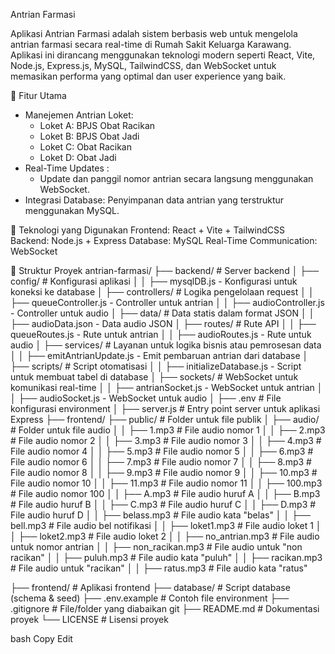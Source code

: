 Antrian Farmasi

Aplikasi Antrian Farmasi adalah sistem berbasis web untuk mengelola antrian farmasi secara real-time di Rumah Sakit Keluarga Karawang. Aplikasi ini dirancang menggunakan teknologi modern seperti React, Vite, Node.js, Express.js, MySQL, TailwindCSS, dan WebSocket untuk memasikan performa yang optimal dan user experience yang baik.

🎯 Fitur Utama
- Manejemen Antrian Loket:
    - Loket A: BPJS Obat Racikan
    - Loket B: BPJS Obat Jadi
    - Loket C: Obat Racikan
    - Loket D: Obat Jadi
- Real-Time Updates :
  - Update dan panggil nomor antrian secara langsung menggunakan WebSocket.
- Integrasi Database: Penyimpanan data antrian yang terstruktur menggunakan MySQL.

🚀 Teknologi yang Digunakan
Frontend: React + Vite + TailwindCSS
Backend: Node.js + Express
Database: MySQL
Real-Time Communication: WebSocket

📂 Struktur Proyek
antrian-farmasi/
├── backend/                              # Server backend
│   ├── config/                             # Konfigurasi aplikasi
│   │   ├── mysqlDB.js                        - Konfigurasi untuk koneksi ke database
│   ├── controllers/                        # Logika pengelolaan request
│   │   ├── queueController.js                - Controller untuk antrian
│   │   ├── audioController.js                - Controller untuk audio
│   ├── data/                               # Data statis dalam format JSON
│   │   ├── audioData.json                    - Data audio JSON
│   ├── routes/                             # Rute API
│   │   ├── queueRoutes.js                    - Rute untuk antrian
│   │   ├── audioRoutes.js                    - Rute untuk audio
│   ├── services/                           # Layanan untuk logika bisnis atau pemrosesan data
│   │   ├── emitAntrianUpdate.js              - Emit pembaruan antrian dari database
│   ├── scripts/                            # Script otomatisasi
│   │   ├── initializeDatabase.js             - Script untuk membuat tabel di database
│   ├── sockets/                            # WebSocket untuk komunikasi real-time
│   │   ├── antrianSocket.js                  - WebSocket untuk antrian
│   │   ├── audioSocket.js                    - WebSocket untuk audio
│   ├── .env                                # File konfigurasi environment
│   ├── server.js                           # Entry point server untuk aplikasi Express
├── frontend/
├── public/                     # Folder untuk file publik
│   ├── audio/                  # Folder untuk file audio
│   │   ├── 1.mp3               # File audio nomor 1
│   │   ├── 2.mp3               # File audio nomor 2
│   │   ├── 3.mp3               # File audio nomor 3
│   │   ├── 4.mp3               # File audio nomor 4
│   │   ├── 5.mp3               # File audio nomor 5
│   │   ├── 6.mp3               # File audio nomor 6
│   │   ├── 7.mp3               # File audio nomor 7
│   │   ├── 8.mp3               # File audio nomor 8
│   │   ├── 9.mp3               # File audio nomor 9
│   │   ├── 10.mp3              # File audio nomor 10
│   │   ├── 11.mp3              # File audio nomor 11
│   │   ├── 100.mp3             # File audio nomor 100
│   │   ├── A.mp3               # File audio huruf A
│   │   ├── B.mp3               # File audio huruf B
│   │   ├── C.mp3               # File audio huruf C
│   │   ├── D.mp3               # File audio huruf D
│   │   ├── belass.mp3          # File audio kata "belas"
│   │   ├── bell.mp3            # File audio bel notifikasi
│   │   ├── loket1.mp3          # File audio loket 1
│   │   ├── loket2.mp3          # File audio loket 2
│   │   ├── no_antrian.mp3      # File audio untuk nomor antrian
│   │   ├── non_racikan.mp3     # File audio untuk "non racikan"
│   │   ├── puluh.mp3           # File audio kata "puluh"
│   │   ├── racikan.mp3         # File audio untuk "racikan"
│   │   ├── ratus.mp3           # File audio kata "ratus"




  

├── frontend/               # Aplikasi frontend
├── database/               # Script database (schema & seed)
├── .env.example            # Contoh file environment
├── .gitignore              # File/folder yang diabaikan git
├── README.md               # Dokumentasi proyek
└── LICENSE                 # Lisensi proyek


bash
Copy
Edit
